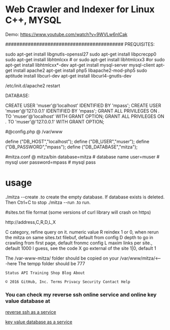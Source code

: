 
# Web Crawler and Indexer for Linux C++, MYSQL


Demo:
https://www.youtube.com/watch?v=9WVLw6nlCak


##########################################
PREQUISITES:


sudo apt-get install libgnutls-openssl27
sudo apt-get install libpcrecpp0
sudo apt-get install libhtmlcxx # or
sudo apt-get install libhtmlcxx3  #or
sudo apt-get install libhtmlcxx*-dev
apt-get install mysql-server mysql-client
apt-get install apache2
apt-get install php5 libapache2-mod-php5
sudo aptitude install libcurl-dev
apt-get install libcurl4-gnutls-dev

/etc/init.d/apache2 restart

DATABASE:

CREATE USER 'muser'@'localhost' IDENTIFIED BY 'mpass';
CREATE USER 'muser'@'127.0.0.1' IDENTIFIED BY 'mpass';
GRANT ALL PRIVILEGES ON *.* TO 'muser'@'localhost'  WITH GRANT OPTION;
GRANT ALL PRIVILEGES ON *.* TO 'muser'@'127.0.0.1'  WITH GRANT OPTION;



#@config.php @ /var/www

define ("DB_HOST","localhost");
define ("DB_USER","muser");
define ("DB_PASSWORD","mpass");
define ("DB_DATABASE","mitza");


#mitza.conf @ mitza/bin
database=mitza     # database name
user=muser         # mysql user
password=mpass     # mysql pass


# usage
./mitza --create      .to create the empty database. If database exists is deleted. Then Ctrl+C to stop
./mitza  --run        .to run.

#sites.txt file format (some versions of curl library will crash on https)

http://address,C,R,D,L,X

C category, refine query on it. numeric value
R reindex 1 or 0, when rerun the mitza on same sites.txt filebuf, default from config
D depth to go in crawling from first page, default fronmc config
L maxim links per site., default 1000 I guess, see the code
X go external of the site 1|0, default 1

The /var-www-mitza/ folder should be copied on your /var/www/mitza/<---here
The tempp folder should be 777



    Status API Training Shop Blog About 

    © 2016 GitHub, Inc. Terms Privacy Security Contact Help 





###  You can check my reverse ssh online service and online key value database at 

[reverse ssh as a service](http://www.mylinuz.com)

[key value database as a service](https://www.meeiot.org)

